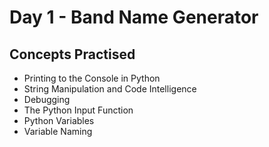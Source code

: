# Day 1 - Band Name Generator
## Concepts Practised
- Printing to the Console in Python
- String Manipulation and Code Intelligence
- Debugging
- The Python Input Function
- Python Variables
- Variable Naming